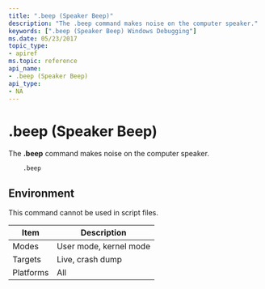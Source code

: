 ```yaml
---
title: ".beep (Speaker Beep)"
description: "The .beep command makes noise on the computer speaker."
keywords: [".beep (Speaker Beep) Windows Debugging"]
ms.date: 05/23/2017
topic_type:
- apiref
ms.topic: reference
api_name:
- .beep (Speaker Beep)
api_type:
- NA
---
```


# .beep (Speaker Beep)


The **.beep** command makes noise on the computer speaker.

```dbgcmd
    .beep
```

## Environment

This command cannot be used in script files.

|  Item  | Description          |
|--------|----------------------|
|Modes   |User mode, kernel mode|
|Targets |Live, crash dump      |
|Platforms|All                  |

 

